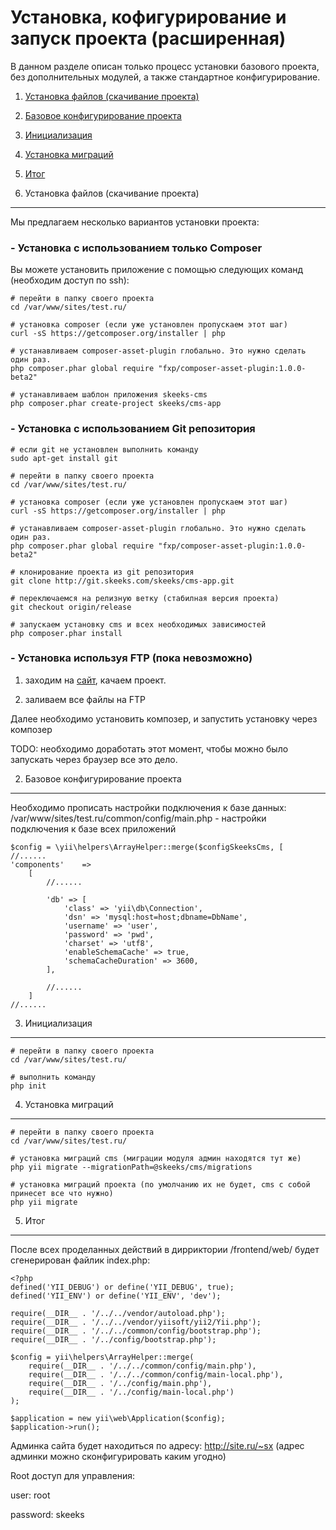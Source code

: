 Установка, кофигурирование и запуск проекта (расширенная)
========================================================
В данном разделе описан только процесс установки базового проекта, без дополнительных модулей, а также стандартное конфигурирование.

 1) [Установка файлов (скачивание проекта)](#1)
 
 2) [Базовое конфигурирование проекта](#2)
 
 3) [Инициализация](#3)
 
 4) [Установка миграций](#4)
 
 5) [Итог](#5)
 
 
1) Установка файлов (скачивание проекта)
----------------------------------------
Мы предлагаем несколько вариантов установки проекта:

### - Установка с использованием только Composer

Вы можете установить приложение с помощью следующих команд (необходим доступ по ssh):

~~~
# перейти в папку своего проекта
cd /var/www/sites/test.ru/

# установка composer (если уже установлен пропускаем этот шаг) 
curl -sS https://getcomposer.org/installer | php

# устанавливаем composer-asset-plugin глобально. Это нужно сделать один раз.
php composer.phar global require "fxp/composer-asset-plugin:1.0.0-beta2"

# устанавливаем шаблон приложения skeeks-cms
php composer.phar create-project skeeks/cms-app
~~~

### - Установка с использованием Git репозитория

~~~
# если git не установлен выполнить команду
sudo apt-get install git

# перейти в папку своего проекта
cd /var/www/sites/test.ru/

# установка composer (если уже установлен пропускаем этот шаг) 
curl -sS https://getcomposer.org/installer | php

# устанавливаем composer-asset-plugin глобально. Это нужно сделать один раз.
php composer.phar global require "fxp/composer-asset-plugin:1.0.0-beta2"

# клонирование проекта из git репозитория
git clone http://git.skeeks.com/skeeks/cms-app.git

# переключаемся на релизную ветку (стабилная версия проекта)
git checkout origin/release

# запускаем установку cms и всех необходимых зависимостей
php composer.phar install
~~~

### - Установка используя FTP (пока невозможно)

1) заходим на [сайт](http://git.skeeks.com/skeeks/cms-app.git), качаем проект.

2) заливаем все файлы на FTP

Далее необходимо установить композер, и запустить установку через композер

TODO: необходимо доработать этот момент, чтобы можно было запускать через браузер все это дело.


2) Базовое конфигурирование проекта
-----------------------------------
Необходимо прописать настройки подключения к базе данных:
/var/www/sites/test.ru/common/config/main.php - настройки подключения к базе всех приложений

~~~
$config = \yii\helpers\ArrayHelper::merge($configSkeeksCms, [
//......
'components'    =>
    [
        //......

        'db' => [
            'class' => 'yii\db\Connection',
            'dsn' => 'mysql:host=host;dbname=DbName',
            'username' => 'user',
            'password' => 'pwd',
            'charset' => 'utf8',
            'enableSchemaCache' => true,
            'schemaCacheDuration' => 3600,
        ],
        
        //......
    ]
//......
~~~

3) Инициализация
-----------------
~~~
# перейти в папку своего проекта
cd /var/www/sites/test.ru/

# выполнить команду
php init
~~~

4) Установка миграций
---------------------
~~~
# перейти в папку своего проекта
cd /var/www/sites/test.ru/

# установка миграций cms (миграции модуля админ находятся тут же)
php yii migrate --migrationPath=@skeeks/cms/migrations

# установка миграций проекта (по умолчанию их не будет, cms с собой принесет все что нужно)
php yii migrate
~~~



5) Итог
-------

После всех проделанных действий в дирриктории /frontend/web/ будет сгенерирован файлик index.php:

~~~
<?php
defined('YII_DEBUG') or define('YII_DEBUG', true);
defined('YII_ENV') or define('YII_ENV', 'dev');

require(__DIR__ . '/../../vendor/autoload.php');
require(__DIR__ . '/../../vendor/yiisoft/yii2/Yii.php');
require(__DIR__ . '/../../common/config/bootstrap.php');
require(__DIR__ . '/../config/bootstrap.php');

$config = yii\helpers\ArrayHelper::merge(
    require(__DIR__ . '/../../common/config/main.php'),
    require(__DIR__ . '/../../common/config/main-local.php'),
    require(__DIR__ . '/../config/main.php'),
    require(__DIR__ . '/../config/main-local.php')
);

$application = new yii\web\Application($config);
$application->run();
~~~

Админка сайта будет находиться по адресу: http://site.ru/~sx (адрес админки можно сконфигурировать каким угодно)

Root доступ для управления:

user: root

password: skeeks


